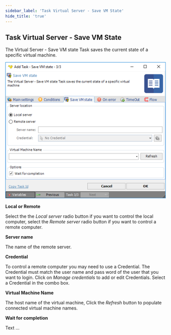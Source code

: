 ```yaml
---
sidebar_label: 'Task Virtual Server - Save VM State'
hide_title: 'true'
---
```


## Task Virtual Server - Save VM State

The Virtual Server - Save VM state Task saves the current state of a specific virtual machine.

![](../../../../../static/img/taskvirtualserversavevmstate.png)

**Local or Remote**

Select the the *Local server* radio button if you want to control the local computer, select the *Remote server* radio button if you want to control a remote computer.
 
**Server name**

The name of the remote server.
 
**Credential**

To control a remote computer you may need to use a Credential. The Credential must match the user name and pass word of the user that you want to login. Click on *Manage credentials* to add or edit Credentials. Select a Credential in the combo box.
 
**Virtual Machine Name**

The host name of the virtual machine, Click the *Refresh* button to populate connected virtual machine names.
 
**Wait for completion**

Text ...